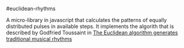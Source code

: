 #euclidean-rhythms

A micro-library in javascript that calculates the patterns of equally distributed pulses in available steps.
It implements the algorith that is described by Godfried Toussaint in [The Euclidean algorithm generates traditional musical rhythms](http://cgm.cs.mcgill.ca/~godfried/publications/banff.pdf)